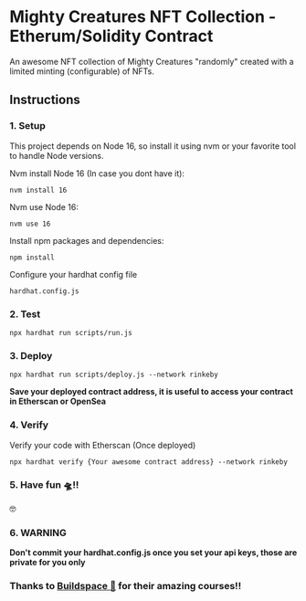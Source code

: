 # Mighty Creatures NFT Collection - Etherum/Solidity Contract

An awesome NFT collection of Mighty Creatures "randomly" created with a limited minting (configurable) of NFTs.

## Instructions

### 1. Setup

This project depends on Node 16, so install it using nvm or your favorite tool to handle Node versions.

Nvm install Node 16 (In case you dont have it):
```
nvm install 16
```

Nvm use Node 16:
```
nvm use 16 
```

Install npm packages and dependencies:
```
npm install
```

Configure your hardhat config file
```
hardhat.config.js
```

### 2. Test

```
npx hardhat run scripts/run.js
```

### 3. Deploy

```
npx hardhat run scripts/deploy.js --network rinkeby
```

**Save your deployed contract address, it is useful to access your contract in Etherscan or OpenSea**

### 4. Verify

Verify your code with Etherscan (Once deployed)

```
npx hardhat verify {Your awesome contract address} --network rinkeby
```

### 5. Have fun 🛸!!

🤓

### 6. WARNING

**Don't commit your hardhat.config.js once you set your api keys, those are private for you only**

### Thanks to [Buildspace 🦄](https://buildspace.so/) for their amazing courses!!